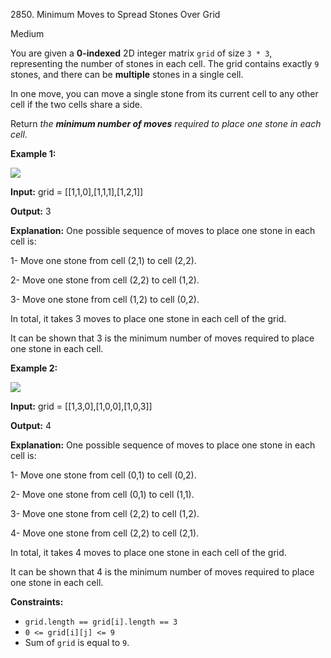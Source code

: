 2850\. Minimum Moves to Spread Stones Over Grid

Medium

You are given a **0-indexed** 2D integer matrix `grid` of size `3 * 3`, representing the number of stones in each cell. The grid contains exactly `9` stones, and there can be **multiple** stones in a single cell.

In one move, you can move a single stone from its current cell to any other cell if the two cells share a side.

Return _the **minimum number of moves** required to place one stone in each cell_.

**Example 1:**

![](https://assets.leetcode.com/uploads/2023/08/23/example1-3.svg)

**Input:** grid = [[1,1,0],[1,1,1],[1,2,1]]

**Output:** 3

**Explanation:** One possible sequence of moves to place one stone in each cell is: 

1- Move one stone from cell (2,1) to cell (2,2). 

2- Move one stone from cell (2,2) to cell (1,2). 

3- Move one stone from cell (1,2) to cell (0,2). 

In total, it takes 3 moves to place one stone in each cell of the grid. 

It can be shown that 3 is the minimum number of moves required to place one stone in each cell.

**Example 2:**

![](https://assets.leetcode.com/uploads/2023/08/23/example2-2.svg)

**Input:** grid = [[1,3,0],[1,0,0],[1,0,3]]

**Output:** 4

**Explanation:** One possible sequence of moves to place one stone in each cell is: 

1- Move one stone from cell (0,1) to cell (0,2). 

2- Move one stone from cell (0,1) to cell (1,1). 

3- Move one stone from cell (2,2) to cell (1,2). 

4- Move one stone from cell (2,2) to cell (2,1). 

In total, it takes 4 moves to place one stone in each cell of the grid. 

It can be shown that 4 is the minimum number of moves required to place one stone in each cell.

**Constraints:**

*   `grid.length == grid[i].length == 3`
*   `0 <= grid[i][j] <= 9`
*   Sum of `grid` is equal to `9`.
